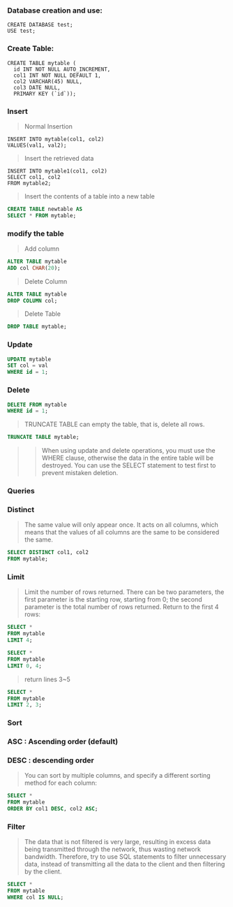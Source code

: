 ### Database creation and use: 
```mysql
CREATE DATABASE test;
USE test;

```
### Create Table:
```mysql
CREATE TABLE mytable (
  id INT NOT NULL AUTO_INCREMENT,
  col1 INT NOT NULL DEFAULT 1,
  col2 VARCHAR(45) NULL,
  col3 DATE NULL,
  PRIMARY KEY (`id`));
```
### Insert

> Normal Insertion
```mysql
INSERT INTO mytable(col1, col2)
VALUES(val1, val2);

```
> Insert the retrieved data 
```mysql
INSERT INTO mytable1(col1, col2)
SELECT col1, col2
FROM mytable2;
```

> Insert the contents of a table into a new table 
```sql
CREATE TABLE newtable AS
SELECT * FROM mytable;
```
### modify the table 
 
> Add column
```sql
ALTER TABLE mytable
ADD col CHAR(20);

```
> Delete Column
```sql
ALTER TABLE mytable
DROP COLUMN col;

```
> Delete Table
```sql
DROP TABLE mytable;
```

### Update
```sql
UPDATE mytable
SET col = val
WHERE id = 1;

```

### Delete
```sql
DELETE FROM mytable
WHERE id = 1;

```

> TRUNCATE TABLE can empty the table, that is, delete all rows. 
```sql
TRUNCATE TABLE mytable;
```

>> When using update and delete operations, you must use the WHERE clause, otherwise the data in the entire table will be destroyed. You can use the SELECT statement to test first to prevent mistaken deletion.

### Queries

### Distinct
>The same value will only appear once. It acts on all columns, which means that the values ​​of all columns are the same to be considered the same.

```sql
SELECT DISTINCT col1, col2
FROM mytable;
```
### Limit
> Limit the number of rows returned. There can be two parameters, the first parameter is the starting row, starting from 0; the second parameter is the total number of rows returned. 
> Return to the first 4 rows:

```sql
SELECT *
FROM mytable
LIMIT 4;

```

```sql
SELECT *
FROM mytable
LIMIT 0, 4;

```
> return lines 3~5
```sql
SELECT *
FROM mytable
LIMIT 2, 3;

```
### Sort

###     ASC : Ascending order (default)
###    DESC : descending order 

> You can sort by multiple columns, and specify a different sorting method for each column: 
```sql
SELECT *
FROM mytable
ORDER BY col1 DESC, col2 ASC;
```

### Filter
> The data that is not filtered is very large, resulting in excess data being transmitted through the network, thus wasting network bandwidth. Therefore, try to use SQL statements to filter unnecessary data, instead of transmitting all the data to the client and then filtering by the client.

```sql
SELECT *
FROM mytable
WHERE col IS NULL;

```
